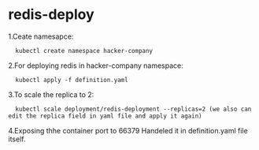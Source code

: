 # redis-deploy

1.Ceate namesapce:

      kubectl create namespace hacker-company
      
2.For deploying redis in hacker-company namespace:

      kubectl apply -f definition.yaml
     
3.To scale the replica to 2:

      kubectl scale deployment/redis-deployment --replicas=2 (we also can edit the replica field in yaml file and apply it again)
 
4.Exposing thhe container port to 66379
      Handeled it in definition.yaml file itself.
